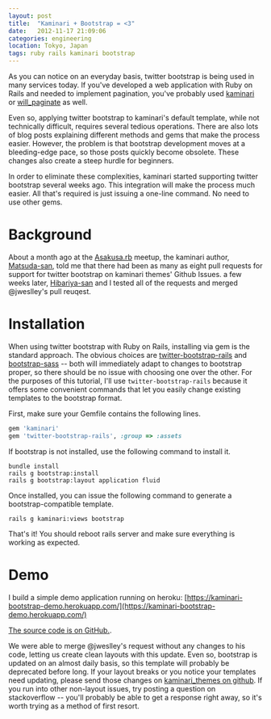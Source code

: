 ```yaml
---
layout: post
title:  "Kaminari + Bootstrap = <3"
date:   2012-11-17 21:09:06
categories: engineering
location: Tokyo, Japan
tags: ruby rails kaminari bootstrap
---
```


As you can notice on an everyday basis, twitter bootstrap is being used in many services today. If you've developed a web application with Ruby on Rails and needed to implement pagination, you've probably used [kaminari](https://github.com/amatsuda/kaminari) or [will_paginate](https://github.com/mislav/will_paginate) as well.

Even so, applying twitter bootstrap to kaminari's default template, while not technically difficult, requires several tedious operations. There are also lots of blog posts explaining different methods and gems that make the process easier. However, the problem is that bootstrap development moves at a bleeding-edge pace, so those posts quickly become obsolete. These changes also create a steep hurdle for beginners.

In order to eliminate these complexities, kaminari started supporting twitter bootstrap several weeks ago. This integration will make the process much easier. All that's required is just issuing a one-line command. No need to use other gems.

# Background

About a month ago at the [Asakusa.rb](http://qwik.jp/asakusarb/) meetup, the kaminari author, [Matsuda-san](https://twitter.com/a_matsuda), told me that there had been as many as eight pull requests for support for twitter bootstrap on kaminari themes' Github Issues. a few weeks later, [Hibariya-san](https://twitter.com/hibariya) and I tested all of the requests and merged @jweslley's pull reuqest.

# Installation

When using twitter bootstrap with Ruby on Rails, installing via gem is the standard approach. The obvious choices are [twitter-bootstrap-rails](https://github.com/seyhunak/twitter-bootstrap-rails) and [bootstrap-sass](https://github.com/thomas-mcdonald/bootstrap-sass) -- both will immediately adapt to changes to bootstrap proper, so there should be no issue with choosing one over the other. For the purposes of this tutorial, I'll use `twitter-bootstrap-rails` because it offers some convenient commands that let you easily change existing templates to the bootstrap format.

First, make sure your Gemfile contains the following lines.

```ruby
gem 'kaminari'
gem 'twitter-bootstrap-rails', :group => :assets 
```

If bootstrap is not installed, use the following command to install it.

```
bundle install
rails g bootstrap:install
rails g bootstrap:layout application fluid
```

Once installed, you can issue the following command to generate a bootstrap-compatible template.

```
rails g kaminari:views bootstrap
```

That's it! You should reboot rails server and make sure everything is working as expected.

# Demo

I build a simple demo application running on heroku: [https://kaminari-bootstrap-demo.herokuapp.com/](https://kaminari-bootstrap-demo.herokuapp.com/)

[The source code is on GitHub.](https://github.com/yuki24/kaminari-bootstrap-demo).

We were able to merge @jweslley's request without any changes to his code, letting us create clean layouts with this update. Even so, bootstrap is updated on an almost daily basis, so this template will probably be deprecated before long. If your layout breaks or you notice your templates need updating, please send those changes on [kaminari_themes on github](https://github.com/amatsuda/kaminari_themes). If you run into other non-layout issues, try posting a question on stackoverflow -- you'll probably be able to get a response right away, so it's worth trying as a method of first resort.
